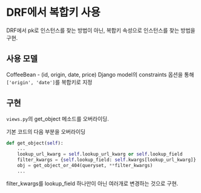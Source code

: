 # DRF에서 복합키 사용
DRF에서 pk로 인스턴스를 찾는 방법이 아닌, 복합키 속성으로 인스턴스를 찾는 방법을 구현.


## 사용 모델
CoffeeBean - (id, origin, date, price)
Django model의 constraints 옵션을 통해 `['origin', 'date']`를 복합키로 지정

## 구현
`views.py`의 get_object 메소드를 오버라이딩.

기본 코드의 다음 부분을 오버라이딩

```python
def get_object(self):
    ...
    lookup_url_kwarg = self.lookup_url_kwarg or self.lookup_field
    filter_kwargs = {self.lookup_field: self.kwargs[lookup_url_kwarg]}
    obj = get_object_or_404(queryset, **filter_kwargs)
    ...
```

filter_kwargs를 lookup_field 하나만이 아닌 여러개로 변경하는 것으로 구현.

